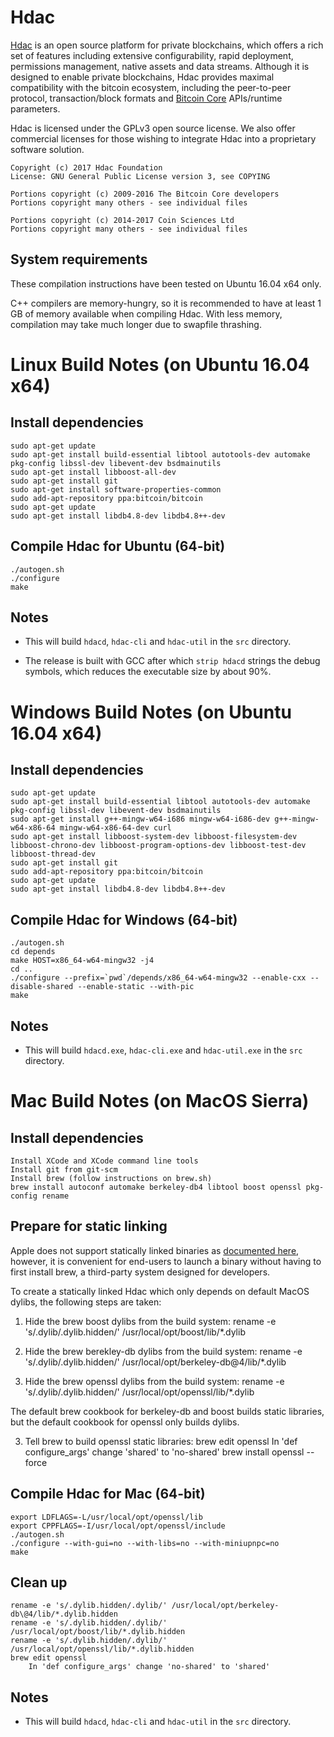 Hdac
==========

[Hdac](http://www.doublechain.co.kr/) is an open source platform for private blockchains, which offers a rich set of features including extensive configurability, rapid deployment, permissions management, native assets and data streams. Although it is designed to enable private blockchains, Hdac provides maximal compatibility with the bitcoin ecosystem, including the peer-to-peer protocol, transaction/block formats and [Bitcoin Core](https://bitcoin.org/en/bitcoin-core/) APIs/runtime parameters.

Hdac is licensed under the GPLv3 open source license. We also offer commercial licenses for those wishing to integrate Hdac into a proprietary software solution.

    Copyright (c) 2017 Hdac Foundation
    License: GNU General Public License version 3, see COPYING

    Portions copyright (c) 2009-2016 The Bitcoin Core developers
    Portions copyright many others - see individual files

    Portions copyright (c) 2014-2017 Coin Sciences Ltd
    Portions copyright many others - see individual files

System requirements
-------------------

These compilation instructions have been tested on Ubuntu 16.04 x64 only.

C++ compilers are memory-hungry, so it is recommended to have at least 1 GB of memory available when compiling Hdac. With less memory, compilation may take much longer due to swapfile thrashing.


Linux Build Notes (on Ubuntu 16.04 x64)
=================

Install dependencies
--------------------

    sudo apt-get update
    sudo apt-get install build-essential libtool autotools-dev automake pkg-config libssl-dev libevent-dev bsdmainutils
    sudo apt-get install libboost-all-dev
    sudo apt-get install git
    sudo apt-get install software-properties-common
    sudo add-apt-repository ppa:bitcoin/bitcoin
    sudo apt-get update
    sudo apt-get install libdb4.8-dev libdb4.8++-dev

Compile Hdac for Ubuntu (64-bit)
-----------------------------

    ./autogen.sh
    ./configure
    make

Notes
-----

* This will build `hdacd`, `hdac-cli` and `hdac-util` in the `src` directory.

* The release is built with GCC after which `strip hdacd` strings the debug symbols, which reduces the executable size by about 90%.


Windows Build Notes (on Ubuntu 16.04 x64)
=====================

Install dependencies
--------------------

    sudo apt-get update
    sudo apt-get install build-essential libtool autotools-dev automake pkg-config libssl-dev libevent-dev bsdmainutils
    sudo apt-get install g++-mingw-w64-i686 mingw-w64-i686-dev g++-mingw-w64-x86-64 mingw-w64-x86-64-dev curl
    sudo apt-get install libboost-system-dev libboost-filesystem-dev libboost-chrono-dev libboost-program-options-dev libboost-test-dev libboost-thread-dev
    sudo apt-get install git
    sudo add-apt-repository ppa:bitcoin/bitcoin
    sudo apt-get update
    sudo apt-get install libdb4.8-dev libdb4.8++-dev

Compile Hdac for Windows (64-bit)
------------------------------

    ./autogen.sh
    cd depends
    make HOST=x86_64-w64-mingw32 -j4
    cd ..
    ./configure --prefix=`pwd`/depends/x86_64-w64-mingw32 --enable-cxx --disable-shared --enable-static --with-pic
    make

Notes
-----

* This will build `hdacd.exe`, `hdac-cli.exe` and `hdac-util.exe` in the `src` directory.


Mac Build Notes (on MacOS Sierra)
================

Install dependencies
--------------------

    Install XCode and XCode command line tools
    Install git from git-scm
    Install brew (follow instructions on brew.sh)
    brew install autoconf automake berkeley-db4 libtool boost openssl pkg-config rename

Prepare for static linking
--------------------------
Apple does not support statically linked binaries as [documented here](https://developer.apple.com/library/content/qa/qa1118/_index.html), however, it is convenient for end-users to launch a binary without having to first install brew, a third-party system designed for developers.

To create a statically linked Hdac which only depends on default MacOS dylibs, the following steps are taken:

1. Hide the brew boost dylibs from the build system:
    rename -e 's/.dylib/.dylib.hidden/' /usr/local/opt/boost/lib/*.dylib

2. Hide the brew berekley-db dylibs from the build system:
    rename -e 's/.dylib/.dylib.hidden/' /usr/local/opt/berkeley-db\@4/lib/*.dylib

3. Hide the brew openssl dylibs from the build system:
    rename -e 's/.dylib/.dylib.hidden/' /usr/local/opt/openssl/lib/*.dylib

The default brew cookbook for berkeley-db and boost builds static libraries, but the default cookbook for openssl only builds dylibs.

3. Tell brew to build openssl static libraries:
    brew edit openssl
        In 'def configure_args' change 'shared' to 'no-shared'
    brew install openssl --force

Compile Hdac for Mac (64-bit)
--------------------------

    export LDFLAGS=-L/usr/local/opt/openssl/lib
    export CPPFLAGS=-I/usr/local/opt/openssl/include
    ./autogen.sh
    ./configure --with-gui=no --with-libs=no --with-miniupnpc=no
    make

Clean up
--------

    rename -e 's/.dylib.hidden/.dylib/' /usr/local/opt/berkeley-db\@4/lib/*.dylib.hidden
    rename -e 's/.dylib.hidden/.dylib/' /usr/local/opt/boost/lib/*.dylib.hidden
    rename -e 's/.dylib.hidden/.dylib/' /usr/local/opt/openssl/lib/*.dylib.hidden
    brew edit openssl
        In 'def configure_args' change 'no-shared' to 'shared'

Notes
-----

* This will build `hdacd`, `hdac-cli` and `hdac-util` in the `src` directory.

